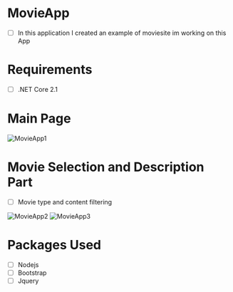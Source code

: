 # MovieApp

- [ ] In this application I created an example of moviesite im working on this App

# Requirements
- [ ] .NET Core 2.1

# Main Page

![MovieApp1](https://user-images.githubusercontent.com/49922817/158376871-20f17916-53e4-4cc7-9d4c-2f32bb3d70ce.png)

# Movie Selection and Description Part

- [ ] Movie type and content filtering

![MovieApp2](https://user-images.githubusercontent.com/49922817/158376997-4f0659a3-597c-468b-95cc-13e3ab23631c.png)
![MovieApp3](https://user-images.githubusercontent.com/49922817/158377004-895931fb-b039-4799-9253-3f0fb2ad3747.png)


# Packages Used
- [ ] Nodejs
- [ ] Bootstrap
- [ ] Jquery
